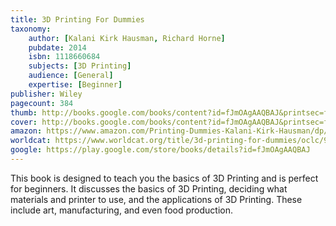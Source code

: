 ```yaml
---
title: 3D Printing For Dummies
taxonomy:
	author: [Kalani Kirk Hausman, Richard Horne]
	pubdate: 2014
	isbn: 1118660684
	subjects: [3D Printing]
	audience: [General]
	expertise: [Beginner]
publisher: Wiley
pagecount: 384
thumb: http://books.google.com/books/content?id=fJmOAgAAQBAJ&printsec=frontcover&img=1&zoom=1&imgtk=AFLRE725G9EpmNtCUzhD5CJYwk_dsoOOWPF_sov804t3kEMhTDS-hjjNxt954DBESCD2jGtSUWrw3o8xDAqcMMhwqcq_OWBN4WXvhkoVnJYK10acEVcdWaMDKXi8JXdz8vh5i9KeS55F&source=gbs_api
cover: http://books.google.com/books/content?id=fJmOAgAAQBAJ&printsec=frontcover&img=1&zoom=1&imgtk=AFLRE725G9EpmNtCUzhD5CJYwk_dsoOOWPF_sov804t3kEMhTDS-hjjNxt954DBESCD2jGtSUWrw3o8xDAqcMMhwqcq_OWBN4WXvhkoVnJYK10acEVcdWaMDKXi8JXdz8vh5i9KeS55F&source=gbs_api
amazon: https://www.amazon.com/Printing-Dummies-Kalani-Kirk-Hausman/dp/1118660757/ref=sr_1_5?keywords=3D+printing+for+dummies&qid=1569256815&s=gateway&sr=8-5
worldcat: https://www.worldcat.org/title/3d-printing-for-dummies/oclc/900057826&referer=brief_results
google: https://play.google.com/store/books/details?id=fJmOAgAAQBAJ
---
```

This book is designed to teach you the basics of 3D Printing and is perfect for beginners.  It discusses the basics of 3D Printing, deciding what materials and printer to use, and the applications of 3D Printing.  These include art, manufacturing, and even food production.